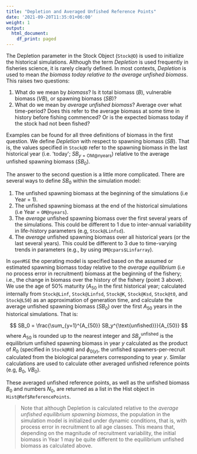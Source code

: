 ```yaml
---
title: "Depletion and Averaged Unfished Reference Points"
date: '2021-09-20T11:35:01+06:00'
weight: 1
output:
  html_document:
    df_print: paged
---
```


The Depletion parameter in the Stock Object (`Stock@D`) is used to initialize the historical simulations. Although the term *Depletion* is used frequently in fisheries science, it is rarely clearly defined. In most contexts, *Depletion* is used to mean *the biomass today relative to the average unfished biomass*. This raises two questions: 

1. What do we mean by *biomass*? Is it total biomass (*B*), vulnerable biomass (*VB*), or spawning biomass (*SB*)?
2. What do we mean by *average unfished biomass*? Average over what time-period? Does this refer to the average biomass at some time in history before fishing commenced? Or is the expected biomass today if the stock had not been fished? 

Examples can be found for all three definitions of biomass in the first question. We define *Depletion* with respect to spawning biomass (*SB*). That is, the values specified in `Stock@D` refer to the spawning biomass in the last historical year (i.e. 'today'; $SB_{y=\text{OM@nyears}}$) relative to the average unfished spawning biomass $(SB_0)$.

The answer to the second question is a little more complicated. There are several ways to define $SB_0$ within the simulation model:

1. The unfished spawning biomass at the beginning of the simulations (i.e Year = 1). 
2. The unfished spawning biomass at the end of the historical simulations (i.e Year = `OM@nyears`). 
3. The *average* unfished spawning biomass over the first several years of the simulations. This could be different to 1 due to inter-annual variability in life-history parameters (e.g, `Stock@Linfsd`).
4. The *average* unfished spawning biomass over all historical years (or the last several years). This could be different to 3 due to time-varying trends in parameters (e.g., by using `OM@cpars$Linfarray`). 

In `openMSE` the operating model is specified based on the assumed or estimated spawning biomass today relative to the *average equilibrium* (i.e no process error in recruitment) biomass at the beginning of the fishery; i.e., the change in biomass over the history of the fishery (point 3 above). We use the age of 50% maturity ($A_{50}$ in the first historical year; calculated internally from `Stock@Linf`, `Stock@Linfsd`, `Stock@K`, `Stock@Ksd`, `Stock@t0`, and `Stock@L50`) as an approximation of generation time, and calculate the average unfished spawning biomass $(SB_0)$ over the first $A_{50}$ years in the historical simulations. That is:

$$
SB_0 = \frac{\sum_{y=1}^{A_{50}} SB_y^{\text{unfished}}}{A_{50}}
$$
where $A_{50}$ is rounded up to the nearest integer and $SB_y^{\text{unfished}}$ is the equilibrium unfished spawning biomass in year $y$ calculated as the product of $R_0$ (specified in `Stock@R0`) and $\phi_{0(y)}$, the unfished spawners-per-recruit calculated from the biological parameters corresponding to year $y$. Similar calculations are used to calculate other averaged unfished reference points (e.g, $B_0$, $VB_0$).

These averaged unfished reference points, as well as the unfished biomass $B_0$ and numbers $N_0$, are returned as a list in the Hist object in `Hist@Ref$ReferencePoints`. 



>Note that although Depletion is calculated relative to the *average unfished equilibrium spawning biomass*, the population in the simulation model is initialized under dynamic conditions, that is, with process error in recruitment to all age classes. This means that, depending on the magnitude of recruitment variability, the initial biomass in Year 1 may be quite different to the equilibrium unfished biomass as calculated above. 

